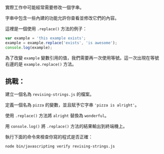 實際工作中可能經常需要修改一個字串。

字串中包含一些內建的功能允許你查看並修改它們的內容。

這裡是一個使用 `.replace()` 方法的例子：

```js
var example = 'this example exists';
example = example.replace('exists', 'is awesome');
console.log(example);
```

為了改變 `example` 變數引用的值，我們需要再一次使用等號。這一次出現在等號右邊的是 `example.replace()` 方法。

## 挑戰：

建立一個名為 `revising-strings.js` 的檔案。

定義一個名為 `pizza` 的變數，並且賦予它字串 `'pizza is alright'`。

使用 `.replace()` 方法將 `alright` 替換為 `wonderful`。

用 `console.log()` 將 `.replace()` 方法的結果輸出到終端機上。

執行下面的命令來檢查你寫的程式是否正確：

`node bin/javascripting verify revising-strings.js`

